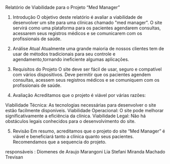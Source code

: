 Relatório de Viabilidade para o Projeto  “Med Manager”
1. Introdução
O objetivo deste relatório é avaliar a viabilidade de desenvolver um site para uma clínicas chamado "med manager". O site servirá como
 uma plataforma para os pacientes agendarem consultas, acessarem seus registros médicos e se comunicarem com os profissionais de saúde.

2. Análise Atual
Atualmente uma grande maioria de nossos clientes tem de usar de métodos tradicionais para seu controle e agendamento,tornando ineficiente algumas aplicações.

3. Requisitos do Projeto
O site deve ser fácil de usar, seguro e compatível com vários dispositivos. Deve permitir que os pacientes agendem consultas, acessem seus registros médicos e se comuniquem com os profissionais de saúde.

4. Avaliação
Acreditamos que o projeto é viável por várias razões:

Viabilidade Técnica: As tecnologias necessárias para desenvolver o site estão facilmente disponíveis.
Viabilidade Operacional: O site pode melhorar significativamente a eficiência da clínica.
Viabilidade Legal: Não há obstáculos legais conhecidos para o desenvolvimento do site.

5. Revisão
Em resumo, acreditamos que o projeto do site “Med Manager” é viável e beneficiará tanto a clínica quanto seus pacientes. Recomendamos que a sequencia  do projeto.

responsáveis :
Diomenes de Araujo Marangoni
Lia Stefani Miranda Machado Trevisan 
